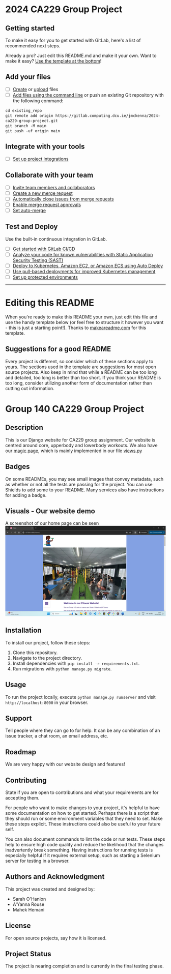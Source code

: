 # 2024 CA229 Group Project



## Getting started

To make it easy for you to get started with GitLab, here's a list of recommended next steps.

Already a pro? Just edit this README.md and make it your own. Want to make it easy? [Use the template at the bottom](#editing-this-readme)!

## Add your files

- [ ] [Create](https://docs.gitlab.com/ee/user/project/repository/web_editor.html#create-a-file) or [upload](https://docs.gitlab.com/ee/user/project/repository/web_editor.html#upload-a-file) files
- [ ] [Add files using the command line](https://docs.gitlab.com/ee/gitlab-basics/add-file.html#add-a-file-using-the-command-line) or push an existing Git repository with the following command:

```
cd existing_repo
git remote add origin https://gitlab.computing.dcu.ie/jmckenna/2024-ca229-group-project.git
git branch -M main
git push -uf origin main
```

## Integrate with your tools

- [ ] [Set up project integrations](https://gitlab.computing.dcu.ie/jmckenna/2024-ca229-group-project/-/settings/integrations)

## Collaborate with your team

- [ ] [Invite team members and collaborators](https://docs.gitlab.com/ee/user/project/members/)
- [ ] [Create a new merge request](https://docs.gitlab.com/ee/user/project/merge_requests/creating_merge_requests.html)
- [ ] [Automatically close issues from merge requests](https://docs.gitlab.com/ee/user/project/issues/managing_issues.html#closing-issues-automatically)
- [ ] [Enable merge request approvals](https://docs.gitlab.com/ee/user/project/merge_requests/approvals/)
- [ ] [Set auto-merge](https://docs.gitlab.com/ee/user/project/merge_requests/merge_when_pipeline_succeeds.html)

## Test and Deploy

Use the built-in continuous integration in GitLab.

- [ ] [Get started with GitLab CI/CD](https://docs.gitlab.com/ee/ci/quick_start/index.html)
- [ ] [Analyze your code for known vulnerabilities with Static Application Security Testing (SAST)](https://docs.gitlab.com/ee/user/application_security/sast/)
- [ ] [Deploy to Kubernetes, Amazon EC2, or Amazon ECS using Auto Deploy](https://docs.gitlab.com/ee/topics/autodevops/requirements.html)
- [ ] [Use pull-based deployments for improved Kubernetes management](https://docs.gitlab.com/ee/user/clusters/agent/)
- [ ] [Set up protected environments](https://docs.gitlab.com/ee/ci/environments/protected_environments.html)

***

# Editing this README

When you're ready to make this README your own, just edit this file and use the handy template below (or feel free to structure it however you want - this is just a starting point!). Thanks to [makeareadme.com](https://www.makeareadme.com/) for this template.

## Suggestions for a good README

Every project is different, so consider which of these sections apply to yours. The sections used in the template are suggestions for most open source projects. Also keep in mind that while a README can be too long and detailed, too long is better than too short. If you think your README is too long, consider utilizing another form of documentation rather than cutting out information.

# Group 140 CA229 Group Project

## Description
This is our Django website for CA229 group assignment. Our website is centred around core, upperbody and lowerbody workouts. We also have our [magic page](simple_test_project01/simple_test_root/simple_test_site/Templates/pages/magic.html), which is mainly implemented in our file [views.py](simple_test_project01/simple_test_root/pages/views.py)

## Badges
On some READMEs, you may see small images that convey metadata, such as whether or not all the tests are passing for the project. You can use Shields to add some to your README. Many services also have instructions for adding a badge.

## Visuals - Our website demo
A screenshot of our home page can be seen ![here](simple_test_project01/simple_test_root/simple_test_site/static/home_screenshot.png)

## Installation
To install our project, follow these steps:
1. Clone this repository.
2. Navigate to the project directory.
3. Install dependencies with `pip install -r requirements.txt`.
4. Run migrations with `python manage.py migrate`.


## Usage
To run the project locally, execute `python manage.py runserver` and visit `http://localhost:8000` in your browser.

## Support
Tell people where they can go to for help. It can be any combination of an issue tracker, a chat room, an email address, etc.

## Roadmap
We are very happy with our website design and features!

## Contributing
State if you are open to contributions and what your requirements are for accepting them.

For people who want to make changes to your project, it's helpful to have some documentation on how to get started. Perhaps there is a script that they should run or some environment variables that they need to set. Make these steps explicit. These instructions could also be useful to your future self.

You can also document commands to lint the code or run tests. These steps help to ensure high code quality and reduce the likelihood that the changes inadvertently break something. Having instructions for running tests is especially helpful if it requires external setup, such as starting a Selenium server for testing in a browser.

## Authors and Acknowledgment
This project was created and designed by:
- Sarah O'Hanlon
- A'Yanna Rouse
- Mahek Hemani

## License
For open source projects, say how it is licensed.

## Project Status
The project is nearing completion and is currently in the final testing phase.

